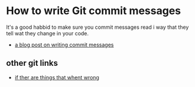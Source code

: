 # How to write Git commit messages

It's a good habbid to make sure you commit messages read i way that they tell wat they change in your code.

* [a blog post on writing commit messages](https://chris.beams.io/posts/git-commit/)

## other git links

* [if ther are things that whent wrong](http://ohshitgit.com/)